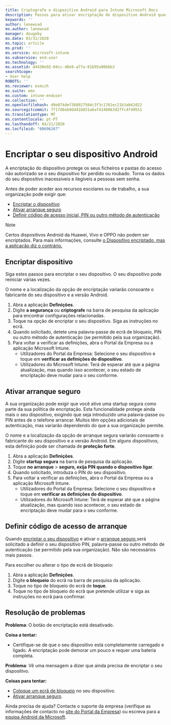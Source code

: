 ```yaml
---
title: Criptografe o dispositivo Android para Intune Microsoft Docs
description: Passos para ativar encriptação do dispositivo Android quando exigido pela Intune
keywords: ''
author: lenewsad
ms.author: lanewsad
manager: dougeby
ms.date: 03/31/2020
ms.topic: article
ms.prod: ''
ms.service: microsoft-intune
ms.subservice: end-user
ms.technology: ''
ms.assetid: d4430e92-04cc-48e9-a77a-81b95a90b6b3
searchScope:
- User help
ROBOTS: ''
ms.reviewer: esmich
ms.suite: ems
ms.custom: intune-enduser
ms.collection: ''
ms.openlocfilehash: d9e074def368927504c3f3c1761ec21b3ab62d22
ms.sourcegitcommit: 7f17d6eb9dd41b031a6af4148863d2ffc4f49551
ms.translationtype: MT
ms.contentlocale: pt-PT
ms.lasthandoff: 04/21/2020
ms.locfileid: "80696267"
---
```

# <a name="encrypting-your-android-device"></a>Encriptar o seu dispositivo Android

A encriptação do dispositivo protege os seus ficheiros e pastas do acesso não autorizado se o seu dispositivo for perdido ou roubado. Torna os dados do seu dispositivo inacessíveis e ilegíveis a pessoas sem senha. 

Antes de poder aceder aos recursos escolares ou de trabalho, a sua organização pode exigir que:

* [Encriptar o dispositivo](#encrypt-device)
* [Ativar arranque seguro](#enable-secure-startup)
* [Definir código de acesso inicial, PIN ou outro método de autenticação](#set-startup-passcode)  

> [!Note]
> Certos dispositivos Android da Huawei, Vivo e OPPO não podem ser encriptados. Para mais informações, consulte [o Dispositivo encriptado, mas a aplicação diz o contrário.](your-device-appears-encrypted-but-cp-says-otherwise-android.md)  

## <a name="encrypt-device"></a>Encriptar dispositivo

Siga estes passos para encriptar o seu dispositivo. O seu dispositivo pode reiniciar várias vezes. 

O nome e a localização da opção de encriptação variarão consoante o fabricante do seu dispositivo e a versão Android. 

1. Abra a aplicação **Definições**.
2. Digite **a segurança** ou **criptografe** na barra de pesquisa da aplicação para encontrar configurações relacionadas.
3. Toque na opção de encriptar o seu dispositivo. Siga as instruções no ecrã.  
4. Quando solicitado, detete uma palavra-passe de ecrã de bloqueio, PIN ou outro método de autenticação (se permitido pela sua organização). 
5. Para voltar a verificar as definições, abra o Portal da Empresa ou a aplicação Microsoft Intune.
    * Utilizadores do Portal da Empresa: Selecione o seu dispositivo e toque em **verificar as definições do dispositivo**. 
    * Utilizadores do Microsoft Intune: Terá de esperar até que a página atualização, mas quando isso acontecer, o seu estado de encriptação deve mudar para o seu conforme. 

## <a name="enable-secure-startup"></a>Ativar arranque seguro

A sua organização pode exigir que você ative uma startup segura como parte da sua política de encriptação. Esta funcionalidade protege ainda mais o seu dispositivo, exigindo que seja introduzido uma palavra-passe ou PIN antes de o telefone arrancar. Muitos têm opções adicionais de autenticação, mas variarão dependendo do que a sua organização permite. 

O nome e a localização da opção de arranque segura variarão consoante o fabricante do seu dispositivo e a versão Android. Em alguns dispositivos, esta definição pode ser chamada de **proteção forte**. 

1. Abra a aplicação **Definições**.
2. Digite **startup segura** na barra de pesquisa da aplicação.
3. Toque **no arranque** > **seguro, exija PIN quando o dispositivo ligar**.
4. Quando solicitado, introduza o PIN do seu dispositivo.   
5. Para voltar a verificar as definições, abra o Portal da Empresa ou a aplicação Microsoft Intune.
    * Utilizadores do Portal da Empresa: Selecione o seu dispositivo e toque em **verificar as definições do dispositivo**. 
    * Utilizadores do Microsoft Intune: Terá de esperar até que a página atualização, mas quando isso acontecer, o seu estado de encriptação deve mudar para o seu conforme.  


## <a name="set-startup-passcode"></a>Definir código de acesso de arranque   
Quando [encriptar o seu dispositivo](#encrypt-device) e ativar o [arranque seguro,](#enable-secure-startup)será solicitado a definir o seu dispositivo PIN, palavra-passe ou outro método de autenticação (se permitido pela sua organização). Não são necessários mais passos. 

Para escolher ou alterar o tipo de ecrã de bloqueio:

1. Abra a aplicação **Definições**.
2. Digite **o bloqueio** do ecrã na barra de pesquisa da aplicação.
3. Toque no tipo de bloqueio do ecrã de **toque**.
4. Toque no tipo de bloqueio do ecrã que pretende utilizar e siga as instruções no ecrã para confirmar.  

## <a name="troubleshoot"></a>Resolução de problemas    
**Problema**: O botão de encriptação está desativado.   

**Coisa a tentar:** 
* Certifique-se de que o seu dispositivo está completamente carregado e ligado. A encriptação pode demorar um pouco e requer uma bateria completa.   

**Problema**: Vê uma mensagem a dizer que ainda precisa de encriptar o seu dispositivo.  

**Coisas para tentar:**
   *  [Coloque um ecrã de bloqueio](#set-startup-passcode) no seu dispositivo. 
   * [Ativar arranque seguro](#enable-secure-startup).

Ainda precisa de ajuda? Contacte o suporte da empresa (verifique as informações de contacto no [site do Portal da Empresa](https://go.microsoft.com/fwlink/?linkid=2010980)) ou escreva para a <a href="mailto:wintunedroidfbk@microsoft.com?subject=I'm having trouble with encryption on my Android device&body=Describe the issue you're experiencing here.">equipa Android da Microsoft</a>.  
